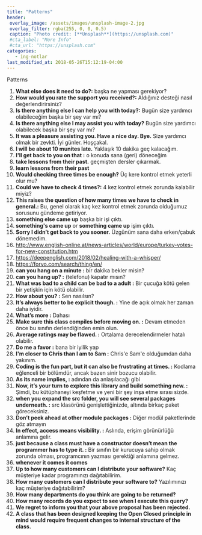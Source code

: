 ```yaml
---
title: "Patterns"
header:
 overlay_image: /assets/images/unsplash-image-2.jpg
 overlay_filter: rgba(255, 0, 0, 0.5)
 caption: "Photo credit: [**Unsplash**](https://unsplash.com)"
 #cta_label: "More Info"
 #cta_url: "https://unsplash.com"
categories:
   - ing-notlar
last_modified_at: 2018-05-26T15:12:19-04:00
---
```

Patterns

1. **What else does it need to do?:** başka ne yapması gerekiyor?
2. **How would you rate the support you received?:** Aldığınız desteği nasıl değerlendirirsiniz?
3. **Is there anything else I can help you with today?:** Bugün size yardımcı olabileceğim başka bir şey var mı?
4. **Is there anything else I may assist you with today?** Bugün size yardımcı olabilecek başka bir şey var mı?
5. **It was a pleasure assisting you. Have a nice day. Bye.** Size yardımcı olmak bir zevkti. İyi günler. Hoşçakal.
6. **I will be about 10 munites late.** Yaklaşık 10 dakika geç kalacağım.
7. **I'll get back to you on that :** o konuda sana (geri) döneceğim
8. **take lessons from their past.** geçmişten dersler çıkarmak.
9. **learn lessons from their past**
10. **Would checking three times be enough?** Üç kere kontrol etmek yeterli olur mu?
11. **Could we have to check 4 times?:** 4 kez kontrol etmek zorunda kalabilir miyiz?
12. **This raises the question of how many times we have to check in general.:** Bu, genel olarak kaç kez kontrol etmek zorunda olduğumuz sorusunu gündeme getiriyor.
13. **something else came up** başka bir işi çıktı.
14. **something's came up** or **something came up** işim çıktı.
15. **Sorry I didn’t get back to you sooner.** Üzgünüm sana daha erken/çabuk dönemedim.
16. http://www.english-online.at/news-articles/world/europe/turkey-votes-for-new-constitution.htm
17. https://deepenglish.com/2018/02/healing-with-a-whisper/
18. https://forvo.com/search/thing/en/
19. **can you hang on a minute :** bir dakika bekler misin?
20. **can you hang up? :** (telefonu) kapatır mısın?
21. **What was bad to a child can be bad to a adult :** Bir çucuğa kötü gelen bir yetişkin için kötü olabilir.
22. **How about you? :** Sen nasılsın?
23. **It’s always better to be explicit though. :** Yine de açık olmak her zaman daha iyidir.
24. **What’s more :** Dahası
25. **Make sure this class compiles before moving on. :** Devam etmeden önce bu sınıfın derlendiğinden emin olun.
26. **Average ratings may be flawed. :** Ortalama derecelendirmeler hatalı olabilir.
27. **Do me a favor :** bana bir iyilik yap
28. **I'm closer to Chris than I am to Sam :** Chris'e Sam'e olduğumdan daha yakınım.
29. **Coding is the fun part, but it can also be frustrating at times. :** Kodlama eğlenceli bir bölümdür, ancak bazen sinir bozucu olabilir.
30. **As its name implies, :** adından da anlaşılacağı gibi
31. **Now, it’s your turn to explore this library and build something new. :** Şimdi, bu kütüphaneyi keşfetme ve yeni bir şey inşa etme sırası sizde.
32. **when you expand the src folder, you will see several packages underneath. :** src klasörünü genişlettiğinizde, altında birkaç paket göreceksiniz.
33. **Don’t peek ahead at other module packages :** Diğer modül paketlerinde göz atmayın
34. **In effect, access means visibility. :** Aslında, erişim görünürlüğü anlamına gelir.
35. **just because a class must have a constructor doesn’t mean the programmer has to type it. :** Bir sınıfın bir kurucuya sahip olmak zorunda olması, programcının yazması gerektiği anlamına gelmez.
36. **whenever it comes it comes**
37. **Up to how many customers can I distribute your software?** Kaç müşteriye kadar programınızı dağıtabilirim.
38. **How many customers can I distribute your software to?** Yazılımınızı kaç müşteriye dağıtabilirim?
39. **How many departments do you think are going to be returned?**
40. **How many records do you expect to see when I execute this query?**
41. **We regret to inform you that your above proposal has been rejected.**
42. **A class that has been designed keeping the Open Closed principle in mind would require frequent changes to internal structure of the class.**
